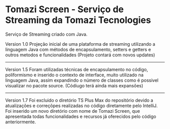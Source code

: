 # Tomazi Screen - Serviço de Streaming da Tomazi Tecnologies
Serviço de Streaming criado com Java.

Version 1.0 
Projeção inicial de uma plataforma de streaming utilizando a linguagem Java com métodos de encapsulamento, setters e getters e outros metodos e funcionalidades (Projeto contará com novos updates) 
********************************************************************************************************************************************************************************
Version 1.5
Foram utilizadas técnicas de encapsulamento no código, poliformismo e inserido o contexto de interface, muito utilizado na linguagem Java, assim expandindo o número de classes como é possivel visualizar no pacote source. (Códiugo terá ainda mais expansões)
********************************************************************************************************************************************************************************
Version 1.7
Foi excluido o diretório TS Plus Max do repositório devido a atualizações e correçõpes realizadas no código diretamente pelo IntelliJ.
Foi inserido um novo diretório com nome de Tomazi Screen, que apresentada todas funcionalidades e recursos já oferecidos pelo código anteriormente.
